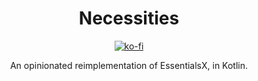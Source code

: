 <div align="center">
<h1>Necessities</h1>
<a href="https://ko-fi.com/G2G5DO1DO"><img src="https://ko-fi.com/img/githubbutton_sm.svg" alt="ko-fi"></a>

<p>An opinionated reimplementation of EssentialsX, in Kotlin.</p>
</div>